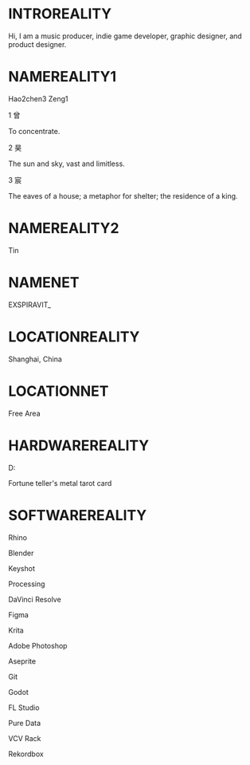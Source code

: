 # INTROREALITY
Hi, I am a music producer, indie game developer, graphic designer, and product designer.

# NAMEREALITY1

Hao2chen3 Zeng1

1 曾

To concentrate.

2 昊

The sun and sky, vast and limitless.

3 宸

The eaves of a house; a metaphor for shelter; the residence of a king.

# NAMEREALITY2
Tin

# NAMENET
EXSPIRAVIT_

# LOCATIONREALITY
Shanghai, China

# LOCATIONNET
Free Area

# HARDWAREREALITY

D:

Fortune teller's metal tarot card

# SOFTWAREREALITY

Rhino

Blender

Keyshot

Processing

DaVinci Resolve

Figma

Krita

Adobe Photoshop

Aseprite

Git

Godot

FL Studio

Pure Data

VCV Rack

Rekordbox
